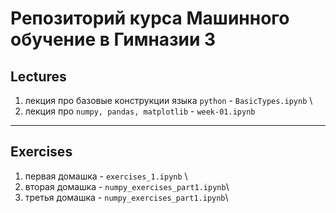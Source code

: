 # Репозиторий курса Машинного обучение в Гимназии 3

## Lectures

1. лекция про базовые конструкции языка `python` - `BasicTypes.ipynb` \
2. лекция про `numpy, pandas, matplotlib` - `week-01.ipynb`

---

## Exercises

1. первая домашка - `exercises_1.ipynb` \
2. вторая домашка - `numpy_exercises_part1.ipynb`\
3. третья домашка - `numpy_exercises_part1.ipynb`\
